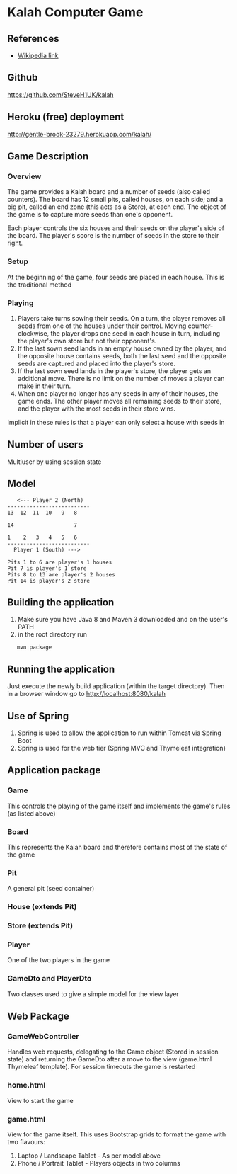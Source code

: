 # Kalah Computer Game


## References
* [Wikipedia link](https://en.wikipedia.org/wiki/Kalah)

## Github 
https://github.com/SteveH1UK/kalah 

## Heroku (free) deployment

http://gentle-brook-23279.herokuapp.com/kalah/


## Game Description
### Overview
The game provides a Kalah board and a number of seeds (also called counters). The board has 12 small pits, called houses, on each side; and a big pit, called an end zone (this acts as a Store), at each end. The object of the game is to capture more seeds than one's opponent.

Each player controls the six houses and their seeds on the player's side of the board. The player's score is the number of seeds in the store to their right.
### Setup
At the beginning of the game, four seeds are placed in each house. This is the traditional method
### Playing
1. Players take turns sowing their seeds. On a turn, the player removes all seeds from one of the houses under their control. Moving counter-clockwise, the player drops one seed in each house in turn, including the player's own store but not their opponent's.
2. If the last sown seed lands in an empty house owned by the player, and the opposite house contains seeds, both the last seed and the opposite seeds are captured and placed into the player's store.
3. If the last sown seed lands in the player's store, the player gets an additional move. There is no limit on the number of moves a player can make in their turn.
4. When one player no longer has any seeds in any of their houses, the game ends. The other player moves all remaining seeds to their store, and the player with the most seeds in their store wins.

Implicit in these rules is that a player can only select a house with seeds in

## Number of users
Multiuser by using session state


## Model

       <--- Player 2 (North)
    --------------------------    
    13  12  11  10   9   8     
                              
    14                   7    
                             
    1    2   3   4   5   6      
    --------------------------     
      Player 1 (South) --->
         
    Pits 1 to 6 are player's 1 houses   
    Pit 7 is player's 1 store
    Pits 8 to 13 are player's 2 houses
    Pit 14 is player's 2 store  
    
## Building the application
1. Make sure you have Java 8 and Maven 3 downloaded and on the user's PATH
2. in the root directory run
```
   mvn package
```

## Running the application
Just execute the newly build application (within the target directory). Then in a browser window go to
[http://localhost:8080/kalah](localhost:8080/kalah)



## Use of Spring
1. Spring is used to allow the application to run within Tomcat via Spring Boot
2. Spring is used for the web tier (Spring MVC and Thymeleaf integration)


## Application package
### Game
This controls the playing of the game itself and implements the game's rules (as listed above)
### Board
This represents the Kalah board and therefore contains most of the state of the game
### Pit
A general pit (seed container)
### House (extends Pit)
### Store (extends Pit)
### Player
One of the two players in the game
### GameDto and PlayerDto
Two classes used to give a simple model for the view layer


## Web Package
### GameWebController
Handles web requests, delegating to the Game object (Stored in session state) and returning the GameDto after a move to the view (game.html Thymeleaf template). For session timeouts the game is restarted
### home.html
View to start the game
### game.html
View for the game itself. This uses Bootstrap grids to format the game with two flavours:
1. Laptop / Landscape Tablet - As per model above
2. Phone / Portrait Tablet - Players objects in two columns



